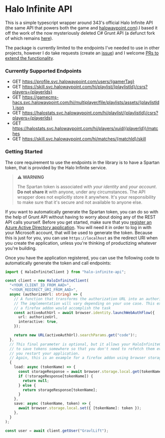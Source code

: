 # Halo Infinite API

This is a simple typescript wrapper around 343's official Halo Infinite API (the same API that powers both the game and [halowaypoint.com](https://www.halowaypoint.com/)).I based it off the work of the now mysteriously deleted C# Grunt API (a defunct fork of which remains [here](https://github.com/seth-skocelas/grunt/)).

The package is currently limited to the endpoints I've needed to use in other projects, however I do take requests (create an [issue](/issues)) and I welcome [PRs to extend the functionality](/pulls).

### Currently Supported Endpoints

- GET https://profile.svc.halowaypoint.com/users/{gamerTag}
- GET https://skill.svc.halowaypoint.com/hi/playlist/{playlistId}/csrs?players={playerIds}
- GET https://gamecms-hacs.svc.halowaypoint.com/hi/multiplayer/file/playlists/assets/{playlistId}.json
- GET https://halostats.svc.halowaypoint.com/hi/playlist/{playlistId}/csrs?players={playerIds}
- GET https://halostats.svc.halowaypoint.com/hi/players/xuid({playerId})/matches
- GET https://skill.svc.halowaypoint.com/hi/matches/{matchId}/skill

### Getting Started

The core requirement to use the endpoints in the library is to have a Spartan token, that is provided by the Halo Infinite service.

> **⚠️ WARNING**
>
> The Spartan token is associated with _your identity_ and _your account_. **Do not share it** with anyone, under any circumstances. The API wrapper does not explicitly store it anywhere. It's your responsibility to make sure that it's secure and not available to anyone else.

If you want to automatically generate the Spartan token, you can do so with the help of Grunt API without having to worry about doing any of the REST API calls yourself. Before you get started, make sure that you [register an Azure Active Directory application](https://docs.microsoft.com/azure/active-directory/develop/quickstart-register-app). You will need it in order to log in with your Microsoft account, that will be used to generate the token. Because this is just for you, you can use `https://localhost` as the redirect URI when you create the application, unless you're thinking of productizing whatever you're building.

Once you have the application registered, you can use the following code to automatically generate the token and call endpoints:

```typescript
import { HaloInfiniteClient } from "halo-infinite-api";

const client = new HaloInfiniteClient(
  "<YOUR_CLIENT_ID_FROM_AAD>",
  "<YOUR_REDIRECT_URI_FROM_AAD>",
  async (authorizeUrl: string) => {
    // A function that transforms the authorization URL into an authorization code.
    // The implementation will vary depending on your use case. This example is how
    // a firefox addon would accomplish the task
    const activeAuthUrl = await browser.identity.launchWebAuthFlow({
      url: authorizeUrl,
      interactive: true,
    });

    return new URL(activeAuthUrl).searchParams.get("code")!;
  },
  // This final parameter is optional, but it allows your HaloInfiniteClient
  // to save tokens somewhere so that you don't need to refetch them every time
  // you restart your application.
  // Again, this is an example for a firefox addon using browser storage.
  {
    load: async (tokenName) => {
      const storageResponse = await browser.storage.local.get(tokenName);
      if (!storageResponse[tokenName]) {
        return null;
      } else {
        return storageResponse[tokenName];
      }
    },
    save: async (tokenName, token) => {
      await browser.storage.local.set({ [tokenName]: token });
    },
  }
);

const user = await client.getUser("GravlLift");
```
